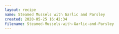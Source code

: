 ```yaml
---
layout: recipe
name: Steamed Mussels with Garlic and Parsley
created: 2020-05-25 16:42:34
filename: Steamed-Mussels-with-Garlic-and-Parsley
---
```

